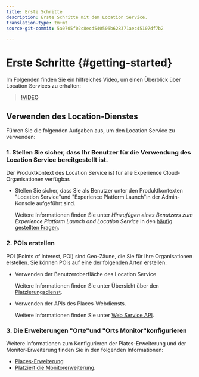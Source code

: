 ```yaml
---
title: Erste Schritte
description: Erste Schritte mit dem Location Service.
translation-type: tm+mt
source-git-commit: 5a0705f02c8ecd540506b628371aec45107df7b2

---
```



# Erste Schritte {#getting-started}

Im Folgenden finden Sie ein hilfreiches Video, um einen Überblick über Location Services zu erhalten:

>[!VIDEO](https://www.youtube.com/watch?v=aV6i_ayxWCw)

## Verwenden des Location-Dienstes

Führen Sie die folgenden Aufgaben aus, um den Location Service zu verwenden:

### 1. Stellen Sie sicher, dass Ihr Benutzer für die Verwendung des Location Service bereitgestellt ist.

Der Produktkontext des Location Service ist für alle Experience Cloud-Organisationen verfügbar.

* Stellen Sie sicher, dass Sie als Benutzer unter den Produktkontexten &quot;Location Service&quot;und &quot;Experience Platform Launch&quot;in der Admin-Konsole aufgeführt sind.

   Weitere Informationen finden Sie unter *Hinzufügen eines Benutzers zum Experience Platform Launch and Location Service* in den [häufig gestellten Fragen](/help/places-gain-access.md).


### 2. POIs erstellen

POI (Points of Interest, POI) sind Geo-Zäune, die Sie für Ihre Organisationen erstellen. Sie können POIs auf eine der folgenden Arten erstellen:

* Verwenden der Benutzeroberfläche des Location Service

   Weitere Informationen finden Sie unter Übersicht über den [Platzierungsdienst](/help/poi-mgmt-ui/places-services-overview.md).

* Verwenden der APIs des Places-Webdiensts.

   Weitere Informationen finden Sie unter [Web Service API](/help/web-service-api/places-web-services.md).


### 3. Die Erweiterungen &quot;Orte&quot;und &quot;Orts Monitor&quot;konfigurieren

Weitere Informationen zum Konfigurieren der Plates-Erweiterung und der Monitor-Erweiterung finden Sie in den folgenden Informationen:

* [Places-Erweiterung](/help/places-ext-aep-sdks/places-extension/places-extension.md)
* [Platziert die Monitorerweiterung](/help/places-ext-aep-sdks/places-monitor-extension/places-monitor-extension.md).
